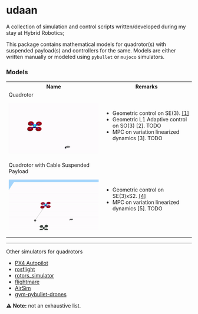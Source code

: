 # udaan

A collection of simulation and control scripts written/developed during my stay at Hybrid Robotics;

This package contains mathematical models for quadrotor(s) with suspended payload(s) and controllers for the same. Models are either written manually or modeled using `pybullet` or `mujoco` simulators. 


### Models

<table>
  <tr>
    <th>Name</th>
    <th>Remarks</th>
  </tr>
  <tr>
    <td>Quadrotor
      <p float="left">
        <img src=".media/quadrotor_mj.gif" width="400" />
      </p>
    </td>
    <td>
      <ul>
        <li>Geometric control on SE(3). <a href="https://ieeexplore.ieee.org/document/5717652">[1]</a></li>
        <li>Geometric L1 Adaptive control on SO(3) [2]. TODO</li>
        <li>MPC on variation linearized dynamics [3]. TODO</li>
      </ul>
    </td>
  </tr>
  <tr>
    <td> Quadrotor with Cable Suspended Payload
      <p float="left">
        <img src=".media/quadrotor_cspayload_mj.gif" width="400" />
      </p>
    </td>
    <td>
      <ul>
        <li>Geometric control on SE(3)xS2. <a href="https://ieeexplore.ieee.org/abstract/document/6760219">[4]</a></li>
        <li>MPC on variation linearized dynamics [5]. TODO</li>
      </ul>
    </td>
  </tr>
</table>

---
Other simulators for quadrotors
- [PX4 Autopilot](https://docs.px4.io/main/en/simulation/)
- [rosflight](https://github.com/rosflight/rosflight)
- [rotors_simulator](https://github.com/ethz-asl/rotors_simulator)
- [flightmare](https://github.com/uzh-rpg/flightmare)
- [AirSim](https://microsoft.github.io/AirSim/)
- [gym-pybullet-drones](https://github.com/utiasDSL/gym-pybullet-drones)

:warning: **Note:** not an exhaustive list.
